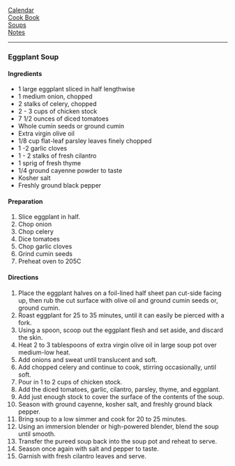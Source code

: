 [Calendar](https://github.com/vmsmith/EDT/blob/master/calendar.md)   
[Cook Book](https://github.com/vmsmith/CookBook/blob/master/README.md)   
[Soups](https://github.com/vmsmith/CookBook/blob/master/soups.md)   
[Notes](https://github.com/vmsmith/CookBook/blob/master/notes.md)    

-----    

### Eggplant Soup   

#### Ingredients    
* 1 large eggplant sliced in half lengthwise
* 1 medium onion, chopped
* 2 stalks of celery, chopped
* 2 - 3 cups of chicken stock   
* 7 1/2 ounces of diced tomatoes   
* Whole cumin seeds or ground cumin
* Extra virgin olive oil
* 1/8 cup flat-leaf parsley leaves finely chopped
* 1 -2 garlic cloves
* 1 - 2 stalks of fresh cilantro
* 1 sprig of fresh thyme
* 1/4 ground cayenne powder to taste
* Kosher salt
* Freshly ground black pepper

#### Preparation    
1. Slice eggplant in half.
2. Chop onion
3. Chop celery
4. Dice tomatoes
5. Chop garlic cloves
6. Grind cumin seeds    
7. Preheat oven to 205C   

#### Directions   

1. Place the eggplant halves on a foil-lined half sheet pan cut-side facing up, then rub the cut surface with olive oil and ground cumin seeds or, ground cumin.
2. Roast eggplant for 25 to 35 minutes, until it can easily be pierced with a fork.
3. Using a spoon, scoop out the eggplant flesh and set aside, and discard the skin.    
4. Heat 2 to 3 tablespoons of extra virgin olive oil in large soup pot over medium-low heat.    
5. Add onions and sweat until translucent and soft.    
6. Add chopped celery and continue to cook, stirring occasionally, until soft.    
7. Pour in 1 to 2 cups of chicken stock.   
8. Add the diced tomatoes, garlic, cilantro, parsley, thyme, and eggplant.   
9. Add just enough stock to cover the surface of the contents of the soup.    
10. Season with ground cayenne, kosher salt, and freshly ground black pepper.   
11. Bring soup to a low simmer and cook for 20 to 25 minutes.    
12. Using an immersion blender or high-powered blender, blend the soup until smooth.    
13. Transfer the pureed soup back into the soup pot and reheat to serve.    
14. Season once again with salt and pepper to taste.   
15. Garnish with fresh cilantro leaves and serve.   
